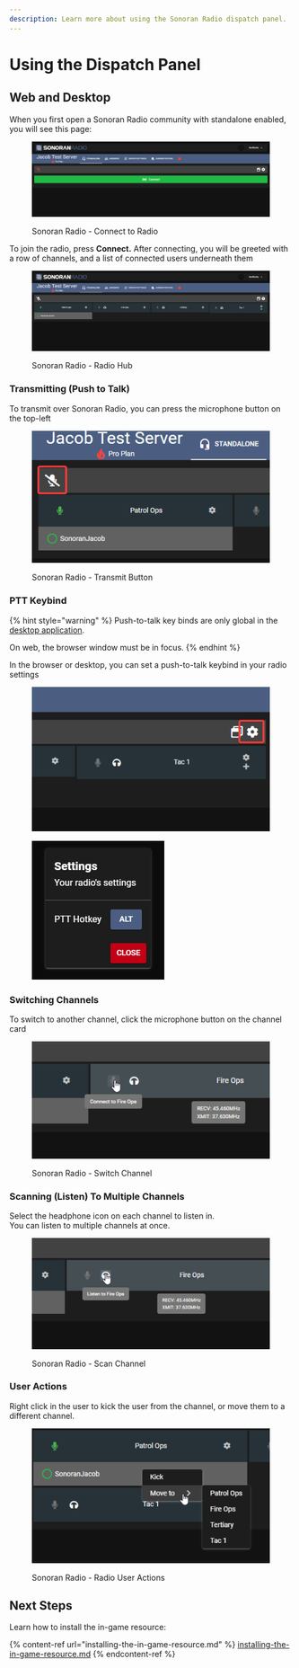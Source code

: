 ```yaml
---
description: Learn more about using the Sonoran Radio dispatch panel.
---
```


# Using the Dispatch Panel

## Web and Desktop

When you first open a Sonoran Radio community with standalone enabled, you will see this page:

<figure><img src="../../.gitbook/assets/chrome_zSfO1BMnt3.png" alt=""><figcaption><p>Sonoran Radio - Connect to Radio</p></figcaption></figure>

To join the radio, press **Connect.** After connecting, you will be greeted with a row of channels, and a list of connected users underneath them

<figure><img src="../../.gitbook/assets/chrome_QijQa7OJc1.png" alt=""><figcaption><p>Sonoran Radio - Radio Hub</p></figcaption></figure>

### Transmitting (Push to Talk)

To transmit over Sonoran Radio, you can press the microphone button on the top-left

<figure><img src="../../.gitbook/assets/chrome_GFH0uLrq05.png" alt=""><figcaption><p>Sonoran Radio - Transmit Button</p></figcaption></figure>



### PTT Keybind

{% hint style="warning" %}
Push-to-talk key binds are only global in the [desktop application](../download-the-app.md).

On web, the browser window must be in focus.
{% endhint %}

In the browser or desktop, you can set a push-to-talk keybind in your radio settings

<div>

<figure><img src="../../.gitbook/assets/chrome_H6XhvHs9Wx.png" alt=""><figcaption></figcaption></figure>

 

<figure><img src="../../.gitbook/assets/chrome_9hIPEf2wQu.png" alt=""><figcaption></figcaption></figure>

</div>

### Switching Channels

To switch to another channel, click the microphone button on the channel card

<figure><img src="../../.gitbook/assets/chrome_RoHvxqifER.png" alt=""><figcaption><p>Sonoran Radio - Switch Channel</p></figcaption></figure>

### Scanning (Listen) To Multiple Channels

Select the headphone icon on each channel to listen in.\
You can listen to multiple channels at once.

<figure><img src="../../.gitbook/assets/chrome_9pL06Zodh1.png" alt=""><figcaption><p>Sonoran Radio - Scan Channel</p></figcaption></figure>

### User Actions

Right click in the user to kick the user from the channel, or move them to a different channel.

<figure><img src="../../.gitbook/assets/chrome_3d79imMcxD.png" alt=""><figcaption><p>Sonoran Radio - Radio User Actions</p></figcaption></figure>

## Next Steps

Learn how to install the in-game resource:

{% content-ref url="installing-the-in-game-resource.md" %}
[installing-the-in-game-resource.md](installing-the-in-game-resource.md)
{% endcontent-ref %}
